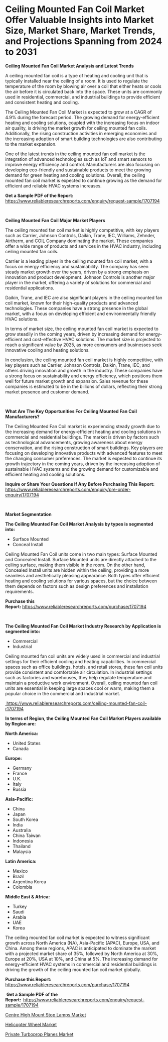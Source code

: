 <p><h1>Ceiling Mounted Fan Coil Market Offer Valuable Insights into Market Size, Market Share, Market Trends, and Projections Spanning from 2024 to 2031</h1></p><p><strong>Ceiling Mounted Fan Coil Market Analysis and Latest Trends</strong></p>
<p><p>A ceiling mounted fan coil is a type of heating and cooling unit that is typically installed near the ceiling of a room. It is used to regulate the temperature of the room by blowing air over a coil that either heats or cools the air before it is circulated back into the space. These units are commonly used in residential, commercial, and industrial buildings to provide efficient and consistent heating and cooling.</p><p>The Ceiling Mounted Fan Coil Market is expected to grow at a CAGR of 4.9% during the forecast period. The growing demand for energy-efficient heating and cooling solutions, coupled with the increasing focus on indoor air quality, is driving the market growth for ceiling mounted fan coils. Additionally, the rising construction activities in emerging economies and the increasing adoption of smart building technologies are also contributing to the market expansion.</p><p>One of the latest trends in the ceiling mounted fan coil market is the integration of advanced technologies such as IoT and smart sensors to improve energy efficiency and control. Manufacturers are also focusing on developing eco-friendly and sustainable products to meet the growing demand for green heating and cooling solutions. Overall, the ceiling mounted fan coil market is expected to continue growing as the demand for efficient and reliable HVAC systems increases.</p></p>
<p><strong>Get a Sample PDF of the Report:&nbsp;</strong> <a href="https://www.reliableresearchreports.com/enquiry/request-sample/1707194">https://www.reliableresearchreports.com/enquiry/request-sample/1707194</a></p>
<p>&nbsp;</p>
<p><strong>Ceiling Mounted Fan Coil Major Market Players</strong></p>
<p><p>The ceiling mounted fan coil market is highly competitive, with key players such as Carrier, Johnson Controls, Daikin, Trane, IEC, Williams, Zehnder, Airtherm, and COIL Company dominating the market. These companies offer a wide range of products and services in the HVAC industry, including ceiling mounted fan coils.</p><p>Carrier is a leading player in the ceiling mounted fan coil market, with a focus on energy efficiency and sustainability. The company has seen steady market growth over the years, driven by a strong emphasis on innovation and product development. Johnson Controls is another major player in the market, offering a variety of solutions for commercial and residential applications.</p><p>Daikin, Trane, and IEC are also significant players in the ceiling mounted fan coil market, known for their high-quality products and advanced technologies. These companies have a strong presence in the global market, with a focus on developing efficient and environmentally friendly HVAC solutions.</p><p>In terms of market size, the ceiling mounted fan coil market is expected to grow steadily in the coming years, driven by increasing demand for energy-efficient and cost-effective HVAC solutions. The market size is projected to reach a significant value by 2025, as more consumers and businesses seek innovative cooling and heating solutions.</p><p>In conclusion, the ceiling mounted fan coil market is highly competitive, with key players such as Carrier, Johnson Controls, Daikin, Trane, IEC, and others driving innovation and growth in the industry. These companies have a strong focus on sustainability and energy efficiency, which positions them well for future market growth and expansion. Sales revenue for these companies is estimated to be in the billions of dollars, reflecting their strong market presence and customer demand.</p></p>
<p>&nbsp;</p>
<p><strong>What Are The Key Opportunities For Ceiling Mounted Fan Coil Manufacturers?</strong></p>
<p><p>The Ceiling Mounted Fan Coil market is experiencing steady growth due to the increasing demand for energy-efficient heating and cooling solutions in commercial and residential buildings. The market is driven by factors such as technological advancements, growing awareness about energy conservation, and the rising construction of smart buildings. Key players are focusing on developing innovative products with advanced features to meet the changing consumer preferences. The market is expected to continue its growth trajectory in the coming years, driven by the increasing adoption of sustainable HVAC systems and the growing demand for customizable and efficient heating and cooling solutions.</p></p>
<p><strong>Inquire or Share Your Questions If Any Before Purchasing This Report:</strong> <a href="https://www.reliableresearchreports.com/enquiry/pre-order-enquiry/1707194">https://www.reliableresearchreports.com/enquiry/pre-order-enquiry/1707194</a></p>
<p>&nbsp;</p>
<p><strong>Market Segmentation</strong></p>
<p><strong>The Ceiling Mounted Fan Coil Market Analysis by types is segmented into:</strong></p>
<p><ul><li>Surface Mounted</li><li>Conceal Install</li></ul></p>
<p><p>Ceiling Mounted Fan Coil units come in two main types: Surface Mounted and Concealed Install. Surface Mounted units are directly attached to the ceiling surface, making them visible in the room. On the other hand, Concealed Install units are hidden within the ceiling, providing a more seamless and aesthetically pleasing appearance. Both types offer efficient heating and cooling solutions for various spaces, but the choice between them depends on factors such as design preferences and installation requirements.</p></p>
<p><strong>Purchase this Report:&nbsp;</strong><a href="https://www.reliableresearchreports.com/purchase/1707194">https://www.reliableresearchreports.com/purchase/1707194</a></p>
<p>&nbsp;</p>
<p><strong>The Ceiling Mounted Fan Coil Market Industry Research by Application is segmented into:</strong></p>
<p><ul><li>Commercial</li><li>Industrial</li></ul></p>
<p><p>Ceiling mounted fan coil units are widely used in commercial and industrial settings for their efficient cooling and heating capabilities. In commercial spaces such as office buildings, hotels, and retail stores, these fan coil units provide consistent and comfortable air circulation. In industrial settings such as factories and warehouses, they help regulate temperature and maintain a productive work environment. Overall, ceiling mounted fan coil units are essential in keeping large spaces cool or warm, making them a popular choice in the commercial and industrial market.</p></p>
<p><a href="https://www.reliableresearchreports.com/ceiling-mounted-fan-coil-r1707194">&nbsp;https://www.reliableresearchreports.com/ceiling-mounted-fan-coil-r1707194</a></p>
<p><strong>In terms of Region, the Ceiling Mounted Fan Coil Market Players available by Region are:</strong></p>
<p>
    <p> <strong> North America: </strong>
        <ul>
            <li>United States</li>
            <li>Canada</li>
        </ul>
        </p> 
    <p> <strong> Europe: </strong>
        <ul>
            <li>Germany</li>
            <li>France</li>
            <li>U.K.</li>
            <li>Italy</li>
            <li>Russia</li>
        </ul>
        </p> 
    <p> <strong> Asia-Pacific: </strong>
        <ul>
            <li>China</li>
            <li>Japan</li>
            <li>South Korea</li>
            <li>India</li>
            <li>Australia</li>
            <li>China Taiwan</li>
            <li>Indonesia</li>
            <li>Thailand</li>
            <li>Malaysia</li>
        </ul>
        </p> 
    <p> <strong> Latin America: </strong>
        <ul>
            <li>Mexico</li>
            <li>Brazil</li>
            <li>Argentina Korea</li>
            <li>Colombia</li>
        </ul>
        </p> 
    <p> <strong> Middle East & Africa: </strong>
        <ul>
            <li>Turkey</li>
            <li>Saudi</li>
            <li>Arabia</li>
            <li>UAE</li>
            <li>Korea</li>
        </ul>
    </p>
    </p>
<p><p>The ceiling mounted fan coil market is expected to witness significant growth across North America (NA), Asia-Pacific (APAC), Europe, USA, and China. Among these regions, APAC is anticipated to dominate the market with a projected market share of 35%, followed by North America at 30%, Europe at 20%, USA at 10%, and China at 5%. The increasing demand for energy-efficient HVAC systems in commercial and residential buildings is driving the growth of the ceiling mounted fan coil market globally.</p></p>
<p><strong>Purchase this Report: </strong><a href="https://www.reliableresearchreports.com/purchase/1707194">https://www.reliableresearchreports.com/purchase/1707194</a></p>
<p>&nbsp;<strong>Get a Sample PDF of the Report:&nbsp;&nbsp;</strong><a href="https://www.reliableresearchreports.com/enquiry/request-sample/1707194">https://www.reliableresearchreports.com/enquiry/request-sample/1707194</a></p>
<p><strong></strong></p>
<p><p><a href="https://www.linkedin.com/pulse/centre-high-mount-stop-lamps-market-size-global-industry-qxsbf?trackingId=f5icb4kNsUCDUa8%2BD46bkg%3D%3D">Centre High Mount Stop Lamps Market</a></p><p><a href="https://www.linkedin.com/pulse/helicopter-wheel-market-centers-aspects-growth-share-opportunity-evfmf?trackingId=APgo3aLuAz%2FQ6zOte%2Br%2FTw%3D%3D">Helicopter Wheel Market</a></p><p><a href="https://www.linkedin.com/pulse/private-turboprop-planes-market-dynamics-2024-2031-also-its-trends-goerf?trackingId=mdFQPHUuTDq1MsS6%2FoTD%2Fw%3D%3D">Private Turboprop Planes Market</a></p></p>